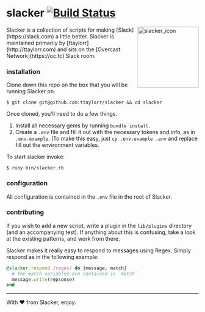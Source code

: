 # slacker [![Build Status](https://travis-ci.org/ttaylorr/slacker.svg?branch=improvements)](https://travis-ci.org/ttaylorr/slacker)

<img src="http://i.imgur.com/tMom4oB.png" alt="slacker_icon" width="160" height="160" align="right">
Slacker is a collection of scripts for making [Slack](https://slack.com) a little better.
Slacker is maintained primarily by [ttaylorr](http://ttaylorr.com) and sits on the [Overcast Network](https://oc.tc) Slack room.

### installation

Clone down this repo on the box that you will be running Slacker on.

```
$ git clone git@github.com:ttaylorr/slacker && cd slacker
```

Once cloned, you'll need to do a few things.

1. Install all necessary gems by running `bundle install`.
2. Create a `.env` file and fill it out with the necessary tokens and info, as in `.env.example`.  (To make this easy, just `cp .env.example .env` and replace fill out the environment variables.

To start slacker invoke:

```
$ ruby bin/slacker.rb
```

### configuration

All configuration is contained in the `.env` file in the root of Slacker.

### contributing

If you wish to add a new script, write a plugin in the `lib/plugins` directory (and an accompanying test).  If anything about this is confusing, take a look at the existing patterns, and work from there.

Slacker makes it really easy to respond to messages using Regex.  Simply respond as in the following example:

```ruby
@slacker.respond /regex/ do |message, match|
  # the match variables are contained in `match`
  message.write(repsonse)
end
```

------

With :heart: from Slacker, enjoy.
